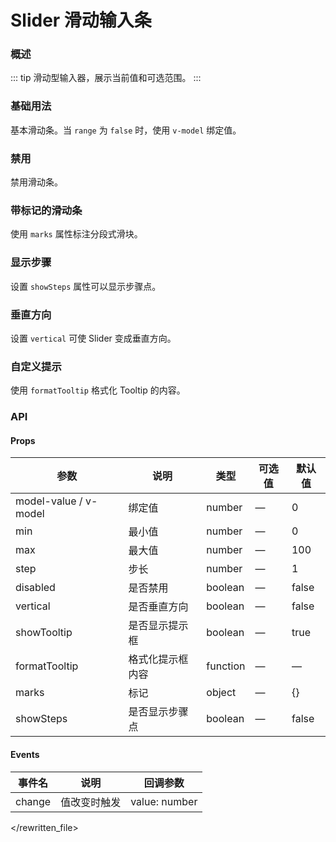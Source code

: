 # Slider 滑动输入条

### 概述

::: tip
滑动型输入器，展示当前值和可选范围。
:::

### 基础用法

基本滑动条。当 `range` 为 `false` 时，使用 `v-model` 绑定值。

<demo src="../demos/slider/slider-01-basic.vue"></demo>

### 禁用

禁用滑动条。

<demo src="../demos/slider/slider-02-disabled.vue"></demo>

### 带标记的滑动条

使用 `marks` 属性标注分段式滑块。

<demo src="../demos/slider/slider-03-marks.vue"></demo>

### 显示步骤

设置 `showSteps` 属性可以显示步骤点。

<demo src="../demos/slider/slider-04-steps.vue"></demo>

### 垂直方向

设置 `vertical` 可使 Slider 变成垂直方向。

<demo src="../demos/slider/slider-05-vertical.vue"></demo>

### 自定义提示

使用 `formatTooltip` 格式化 Tooltip 的内容。

<demo src="../demos/slider/slider-06-tooltip.vue"></demo>

### API

#### Props

| 参数          | 说明           | 类型    | 可选值 | 默认值 |
| ------------- | -------------- | ------- | ------ | ------ |
| model-value / v-model | 绑定值   | number  | —      | 0      |
| min          | 最小值         | number  | —      | 0      |
| max          | 最大值         | number  | —      | 100    |
| step         | 步长           | number  | —      | 1      |
| disabled     | 是否禁用       | boolean | —      | false  |
| vertical     | 是否垂直方向   | boolean | —      | false  |
| showTooltip  | 是否显示提示框 | boolean | —      | true   |
| formatTooltip | 格式化提示框内容 | function | —   | —      |
| marks        | 标记           | object  | —      | {}     |
| showSteps    | 是否显示步骤点 | boolean | —      | false  |

#### Events

| 事件名 | 说明           | 回调参数   |
| ------ | -------------- | ---------- |
| change | 值改变时触发   | value: number |
  </rewritten_file> 